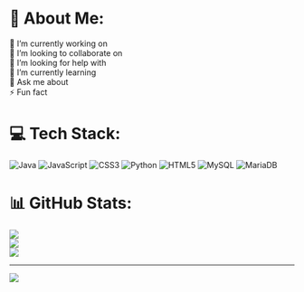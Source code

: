# 💫 About Me:
🔭 I’m currently working on<br>👯 I’m looking to collaborate on<br>🤝 I’m looking for help with<br>🌱 I’m currently learning<br>💬 Ask me about<br>⚡ Fun fact


# 💻 Tech Stack:
![Java](https://img.shields.io/badge/java-%23ED8B00.svg?style=plastic&logo=java&logoColor=white) ![JavaScript](https://img.shields.io/badge/javascript-%23323330.svg?style=plastic&logo=javascript&logoColor=%23F7DF1E) ![CSS3](https://img.shields.io/badge/css3-%231572B6.svg?style=plastic&logo=css3&logoColor=white) ![Python](https://img.shields.io/badge/python-3670A0?style=plastic&logo=python&logoColor=ffdd54) ![HTML5](https://img.shields.io/badge/html5-%23E34F26.svg?style=plastic&logo=html5&logoColor=white) ![MySQL](https://img.shields.io/badge/mysql-%2300f.svg?style=plastic&logo=mysql&logoColor=white) ![MariaDB](https://img.shields.io/badge/MariaDB-003545?style=plastic&logo=mariadb&logoColor=white)
# 📊 GitHub Stats:
![](https://github-readme-stats.vercel.app/api?username=fernando31mn&theme=dark&hide_border=false&include_all_commits=true&count_private=true)<br/>
![](https://github-readme-streak-stats.herokuapp.com/?user=fernando31mn&theme=dark&hide_border=false)<br/>
![](https://github-readme-stats.vercel.app/api/top-langs/?username=fernando31mn&theme=dark&hide_border=false&include_all_commits=true&count_private=true&layout=compact)

---
[![](https://visitcount.itsvg.in/api?id=fernando31mn&icon=8&color=12)](https://visitcount.itsvg.in)

<!-- Proudly created with GPRM ( https://gprm.itsvg.in ) -->
